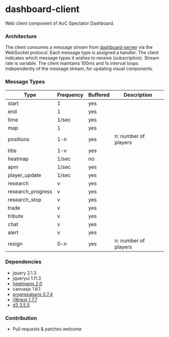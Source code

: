 # dashboard-client

Web client component of AoC Spectator Dashboard.

### Architecture

The client consumes a message stream from [dashboard-server](https://github.com/happyleavesaoc/aoc-dashboard-server) via the WebSocket protocol. Each message type is assigned a handler. The client indicates which message types it wishes to receive (subscription). Stream rate is variable. The client maintains 100ms and 1s interval loops independently of the message stream, for updating visual components.

### Message Types

Type | Frequency | Buffered | Description
-----|-----------|----------|------------
start | 1 | yes |
end | 1 | yes |
time | 1/sec | yes | 
map | 1 | yes |
positions | 1-n | yes | n: number of players
title | 1-v | yes | 
heatmap | 1/sec | no | 
apm | 1/sec | yes
player_update | 1/sec | yes | 
research | v | yes | 
research_progress | v | yes | 
research_stop | v | yes | 
trade | v | yes | 
tribute | v | yes | 
chat | v | yes | 
alert | v | yes | 
resign | 0-n | yes | n: number of players


### Dependencies
 - jquery 2.1.3
 - jqueryui 1.11.3
 - [heatmapjs 2.0](https://github.com/pa7/heatmap.js/)
 - canvasjs 1.6.1
 - [progressbarjs 0.7.4](https://github.com/kimmobrunfeldt/progressbar.js)
 - [i18next 1.7.7](https://github.com/i18next/i18next)
 - [d3 3.5.5](https://github.com/mbostock/d3)

### Contribution
 - Pull requests & patches welcome
